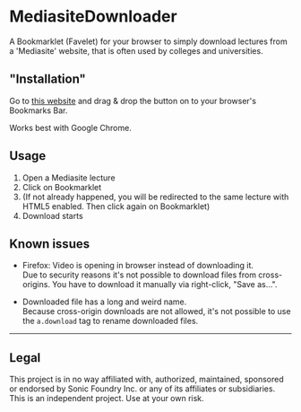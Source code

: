 # MediasiteDownloader
A Bookmarklet (Favelet) for your browser to simply download lectures from a 'Mediasite' website, that is often used by colleges and universities.

## "Installation"
Go to [this website](https://klvn.github.io/Area51/) and drag & drop the button on to your browser's Bookmarks Bar.

Works best with Google Chrome.

## Usage
1. Open a Mediasite lecture
2. Click on Bookmarklet
3. (If not already happened, you will be redirected to the same lecture with HTML5 enabled. Then click again on Bookmarklet)
4. Download starts

## Known issues
* Firefox: Video is opening in browser instead of downloading it.  
Due to security reasons it's not possible to download files from cross-origins. You have to download it manually via right-click, "Save as...".

* Downloaded file has a long and weird name.  
Because cross-origin downloads are not allowed, it's not possible to use the `a.download` tag to rename downloaded files.

---

## Legal
This project is in no way affiliated with, authorized, maintained, sponsored or endorsed by Sonic Foundry Inc. or any of its affiliates or subsidiaries. This is an independent project. Use at your own risk.